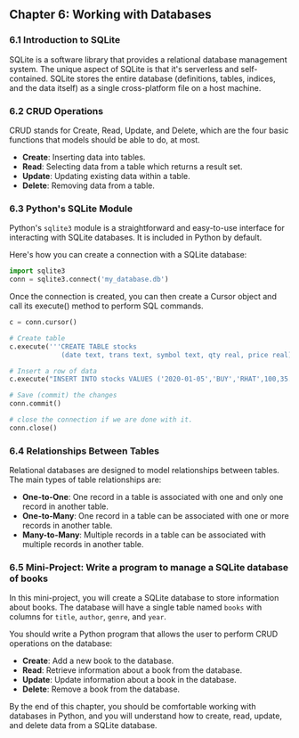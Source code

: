 ## Chapter 6: Working with Databases

### 6.1 Introduction to SQLite
SQLite is a software library that provides a relational database management system. The unique aspect of SQLite is that it's serverless and self-contained. SQLite stores the entire database (definitions, tables, indices, and the data itself) as a single cross-platform file on a host machine.

### 6.2 CRUD Operations
CRUD stands for Create, Read, Update, and Delete, which are the four basic functions that models should be able to do, at most.

- **Create**: Inserting data into tables.
- **Read**: Selecting data from a table which returns a result set.
- **Update**: Updating existing data within a table.
- **Delete**: Removing data from a table.

### 6.3 Python's SQLite Module
Python's `sqlite3` module is a straightforward and easy-to-use interface for interacting with SQLite databases. It is included in Python by default.

Here's how you can create a connection with a SQLite database:
```python
import sqlite3
conn = sqlite3.connect('my_database.db')
```
Once the connection is created, you can then create a Cursor object and call its execute() method to perform SQL commands.

```python
c = conn.cursor()

# Create table
c.execute('''CREATE TABLE stocks
             (date text, trans text, symbol text, qty real, price real)''')

# Insert a row of data
c.execute("INSERT INTO stocks VALUES ('2020-01-05','BUY','RHAT',100,35.14)")

# Save (commit) the changes
conn.commit()

# close the connection if we are done with it.
conn.close()
```

### 6.4 Relationships Between Tables
Relational databases are designed to model relationships between tables. The main types of table relationships are:

- **One-to-One**: One record in a table is associated with one and only one record in another table.
- **One-to-Many**: One record in a table can be associated with one or more records in another table.
- **Many-to-Many**: Multiple records in a table can be associated with multiple records in another table.

### 6.5 Mini-Project: Write a program to manage a SQLite database of books
In this mini-project, you will create a SQLite database to store information about books. The database will have a single table named `books` with columns for `title`, `author`, `genre`, and `year`.

You should write a Python program that allows the user to perform CRUD operations on the database:

- **Create**: Add a new book to the database.
- **Read**: Retrieve information about a book from the database.
- **Update**: Update information about a book in the database.
- **Delete**: Remove a book from the database.

By the end of this chapter, you should be comfortable working with databases in Python, and you will understand how to create, read, update, and delete data from a SQLite database.